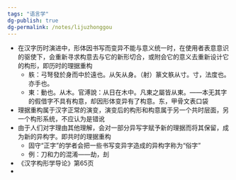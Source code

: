 ```yaml
---
tags: "语言学"
dg-publish: true
dg-permalink: /notes/lijuzhonggou
---
```

- 在汉字历时演进中，形体因书写而变异不能与意义统一时，在使用者表意意识的驱使下，会重新寻求构意去与它的新形切合，或附会它的意义去重新设计它的构形，即历时的理据重构
	- 䠶：弓弩發於身而中於遠也。从矢从身。（射）篆文䠶从寸。寸，法度也。亦手也。
	- 東：動也。从木。官溥說：从日在木中。凡東之屬皆从東。——本无其字的假借字不具有构意，却因形体变异有了构意。东，甲骨文表口袋
- 理据重构属于汉字正常的演变，演变后的构形和构意属于另一个共时层面，另一个构形系统，不应认为是错讹
- 由于人们对字理由其他理解，会对一部分异写字赋予新的理据而将其保留，成为新的异构字。即共时的理据重构
	- 固守“正字”的学者会把一些书写变异字造成的异构字称为“俗字”
	- 例：刀和力的混淆——劫，刦
- 《汉字构形学导论》第65页
-